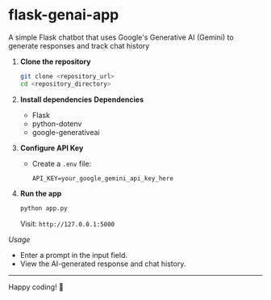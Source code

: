 # flask-genai-app
A simple Flask chatbot that uses Google's Generative AI (Gemini) to generate responses and track chat history

1. **Clone the repository**
   ```bash
   git clone <repository_url>
   cd <repository_directory>
   ```

2. **Install dependencies**
     **Dependencies**
    - Flask
    - python-dotenv
    - google-generativeai

4. **Configure API Key**
   - Create a `.env` file:
     ```
     API_KEY=your_google_gemini_api_key_here
     ```
5. **Run the app**
   ```bash
   python app.py
   ```
   Visit: `http://127.0.0.1:5000`

*Usage*
- Enter a prompt in the input field.
- View the AI-generated response and chat history.

---

Happy coding! 🚀
